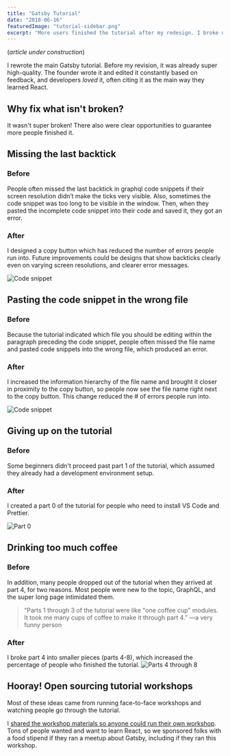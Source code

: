 ```yaml
---
title: "Gatsby Tutorial"
date: "2018-06-16"
featuredImage: "tutorial-sidebar.png"
excerpt: "More users finished the tutorial after my redesign. I broke up the content into bite-sized pieces and reduced pesky errors through better code snippet design."
---
```


(_article under construction_)

I rewrote the main Gatsby tutorial. Before my revision, it was already super high-quality. The founder wrote it and edited it constantly based on feedback, and developers _loved_ it, often citing it as the main way they learned React.

## Why fix what isn't broken?

It wasn't super broken! There also were clear opportunities to guarantee more people finished it.

## Missing the last backtick

### Before

People often missed the last backtick in graphql code snippets if their screen resolution didn’t make the ticks very visible. Also, sometimes the code snippet was too long to be visible in the window. Then, when they pasted the incomplete code snippet into their code and saved it, they got an error.

### After

I designed a copy button which has reduced the number of errors people run into. Future improvements could be designs that show backticks clearly even on varying screen resolutions, and clearer error messages.

![Code snippet](code-snippet-short.png)

## Pasting the code snippet in the wrong file

### Before

Because the tutorial indicated which file you should be editing within the paragraph preceding the code snippet, people often missed the file name and pasted code snippets into the wrong file, which produced an error.

### After

I increased the information hierarchy of the file name and brought it closer in proximity to the copy button, so people now see the file name right next to the copy button. This change reduced the # of errors people run into.

![Code snippet](code-snippet.png)

## Giving up on the tutorial

### Before

Some beginners didn't proceed past part 1 of the tutorial, which assumed they already had a development environment setup.

### After

I created a part 0 of the tutorial for people who need to install VS Code and Prettier.

![Part 0](tutorial-sidebar.png)

## Drinking too much coffee

### Before

In addition, many people dropped out of the tutorial when they arrived at part 4, for two reasons. Most people were new to the topic, GraphQL, and the super long page intimidated them.

> “Parts 1 through 3 of the tutorial were like "one coffee cup" modules. It took me many cups of coffee to make it through part 4.” —a very funny person

### After

I broke part 4 into smaller pieces (parts 4-8), which increased the percentage of people who finished the tutorial.
![Parts 4 through 8](tutorial-sidebar-part-4.png)

## Hooray! Open sourcing tutorial workshops

Most of these ideas came from running face-to-face workshops and watching people go through the tutorial.

I [shared the workshop materials so anyone could run their own workshop](https://www.gatsbyjs.com/blog/2018-05-31-open-sourcing-gatsby-workshops). Tons of people wanted and want to learn React, so we sponsored folks with a food stipend if they ran a meetup about Gatsby, including if they ran this workshop.
